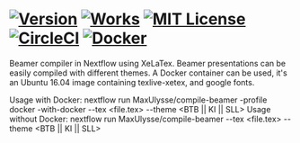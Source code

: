 # [![Version][version-badge]][version-link] [![Works][works-badge]][works-link] [![MIT License][license-badge]](LICENSE) [![CircleCI][circleci-badge]][circleci-link] [![Docker][docker-badge]][docker-link]

Beamer compiler in Nextflow using XeLaTex. Beamer presentations can be easily compiled with different themes. A Docker container can be used, it's an Ubuntu 16.04 image containing texlive-xetex, and google fonts.

Usage with Docker:
    nextflow run MaxUlysse/compile-beamer -profile docker -with-docker --tex <file.tex> --theme <BTB || KI || SLL>
Usage without Docker:
    nextflow run MaxUlysse/compile-beamer --tex <file.tex> --theme <BTB || KI || SLL>

[version-badge]:	https://img.shields.io/badge/compile--beamer-v1.0-green.svg
[version-link]:		https://github.com/MaxUlysse/compile-beamer
[works-badge]:		https://img.shields.io/badge/works_on-my_machine-blue.svg
[works-link]:		https://github.com/nikku/works-on-my-machine
[license-badge]:	https://img.shields.io/badge/license-MIT-blue.svg
[docker-badge]:		https://img.shields.io/docker/automated/maxulysse/compile-beamer.svg
[docker-link]:		http://docker.io/
[circleci-badge]:	https://circleci.com/gh/MaxUlysse/compile-beamer.svg?style=shield
[circleci-link]:	https://circleci.com/gh/MaxUlysse/compile-beamer